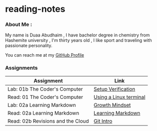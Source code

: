 # reading-notes


### About Me :
My name is Duaa Abudhaim , I have bachelor degree in chemistry from Hashemite university , I'm thirty years old ,
I like sport and traveling with passionate personality.

You can reach me at my [GitHub Profile](https://github.com/duaa9094)

### Assignments 
| Assignment | Link |
------------ | ---- 
| Lab: 01b The Coder's Computer | [Setup Verification](lab01b.md) |
| Read: 01 The Coder's Computer | [Using a Linux terminal](read01.md) |
| Lab: 02a Learning Markdown | [Growth Mindset](https://duaa9094.github.io/reading-notes/) |
| Read: 02a Learning Markdown | [Learning Markdown](read02a.md) |
| Read: 02b Revisions and the Cloud | [Git Intro](read02b.md) |

